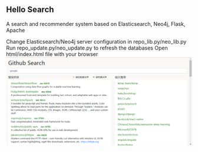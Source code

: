 Hello Search
----
A search and recommender system based on Elasticsearch, Neo4j, Flask, Apache

Change Elasticsearch/Neo4j server configuration in repo_lib.py/neo_lib.py
Run repo_update.py/neo_update.py to refresh the databases 
Open html/index.html file with your browser
<img src="files/demo.png" />
<!--
**Demo** http://140.82.17.30:8080/
-->
